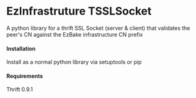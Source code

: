 # EzInfrastruture TSSLSocket
A python library for a thrift SSL Socket (server & client) that validates the peer's CN against the EzBake infrastructure CN prefix

#### Installation
Install as a normal python library via setuptools or pip

#### Requirements
Thrift 0.9.1

